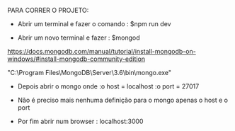 PARA CORRER O PROJETO:

- Abrir um terminal e fazer o comando : $npm run dev

- Abrir um novo terminal e fazer : $mongod

https://docs.mongodb.com/manual/tutorial/install-mongodb-on-windows/#install-mongodb-community-edition

"C:\Program Files\MongoDB\Server\3.6\bin\mongo.exe"

- Depois abrir o mongo onde :o host = localhost
                           :o port = 27017
- Não é preciso mais nenhuma definição para o mongo apenas o host e o port

- Por fim abrir num browser : localhost:3000


